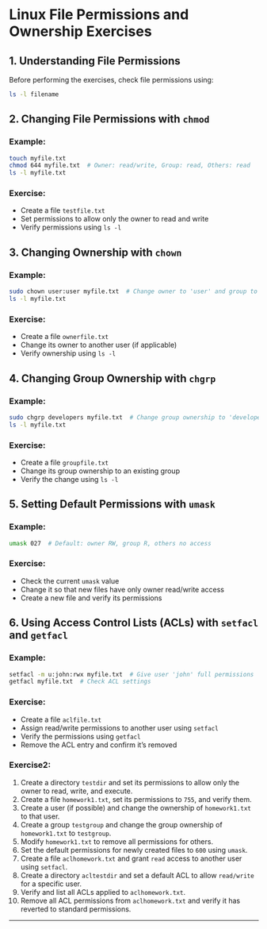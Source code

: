 # Linux File Permissions and Ownership Exercises

## 1. Understanding File Permissions

Before performing the exercises, check file permissions using:
```bash
ls -l filename
```

## 2. Changing File Permissions with `chmod`
### Example:
```bash
touch myfile.txt
chmod 644 myfile.txt  # Owner: read/write, Group: read, Others: read
ls -l myfile.txt
```
### Exercise:
- Create a file `testfile.txt`
- Set permissions to allow only the owner to read and write
- Verify permissions using `ls -l`

## 3. Changing Ownership with `chown`
### Example:
```bash
sudo chown user:user myfile.txt  # Change owner to 'user' and group to 'user'
ls -l myfile.txt
```
### Exercise:
- Create a file `ownerfile.txt`
- Change its owner to another user (if applicable)
- Verify ownership using `ls -l`

## 4. Changing Group Ownership with `chgrp`
### Example:
```bash
sudo chgrp developers myfile.txt  # Change group ownership to 'developers'
ls -l myfile.txt
```
### Exercise:
- Create a file `groupfile.txt`
- Change its group ownership to an existing group
- Verify the change using `ls -l`

## 5. Setting Default Permissions with `umask`
### Example:
```bash
umask 027  # Default: owner RW, group R, others no access
```
### Exercise:
- Check the current `umask` value
- Change it so that new files have only owner read/write access
- Create a new file and verify its permissions

## 6. Using Access Control Lists (ACLs) with `setfacl` and `getfacl`
### Example:
```bash
setfacl -m u:john:rwx myfile.txt  # Give user 'john' full permissions
getfacl myfile.txt  # Check ACL settings
```
### Exercise:
- Create a file `aclfile.txt`
- Assign read/write permissions to another user using `setfacl`
- Verify the permissions using `getfacl`
- Remove the ACL entry and confirm it’s removed

### Exercise2:
1. Create a directory `testdir` and set its permissions to allow only the owner to read, write, and execute.
2. Create a file `homework1.txt`, set its permissions to `755`, and verify them.
3. Create a user (if possible) and change the ownership of `homework1.txt` to that user.
4. Create a group `testgroup` and change the group ownership of `homework1.txt` to `testgroup`.
5. Modify `homework1.txt` to remove all permissions for others.
6. Set the default permissions for newly created files to `600` using `umask`.
7. Create a file `aclhomework.txt` and grant `read` access to another user using `setfacl`.
8. Create a directory `acltestdir` and set a default ACL to allow `read/write` for a specific user.
9. Verify and list all ACLs applied to `aclhomework.txt`.
10. Remove all ACL permissions from `aclhomework.txt` and verify it has reverted to standard permissions.
---
